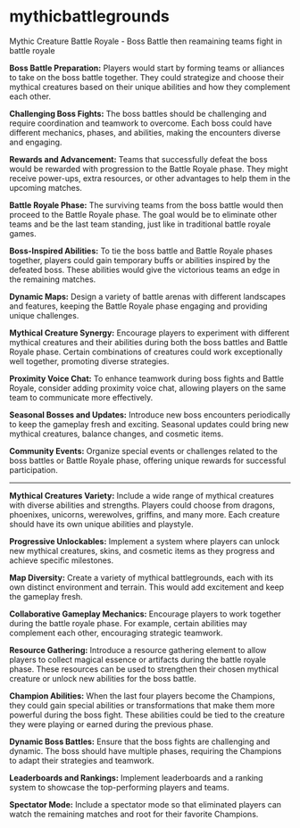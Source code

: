 # mythicbattlegrounds
Mythic Creature Battle Royale - Boss Battle then reamaining teams fight in battle royale 


**Boss Battle Preparation:** Players would start by forming teams or alliances to take on the boss battle together. They could strategize and choose their mythical creatures based on their unique abilities and how they complement each other.

**Challenging Boss Fights:** The boss battles should be challenging and require coordination and teamwork to overcome. Each boss could have different mechanics, phases, and abilities, making the encounters diverse and engaging.

**Rewards and Advancement:** Teams that successfully defeat the boss would be rewarded with progression to the Battle Royale phase. They might receive power-ups, extra resources, or other advantages to help them in the upcoming matches.

**Battle Royale Phase:** The surviving teams from the boss battle would then proceed to the Battle Royale phase. The goal would be to eliminate other teams and be the last team standing, just like in traditional battle royale games.

**Boss-Inspired Abilities:** To tie the boss battle and Battle Royale phases together, players could gain temporary buffs or abilities inspired by the defeated boss. These abilities would give the victorious teams an edge in the remaining matches.

**Dynamic Maps:** Design a variety of battle arenas with different landscapes and features, keeping the Battle Royale phase engaging and providing unique challenges.

**Mythical Creature Synergy:** Encourage players to experiment with different mythical creatures and their abilities during both the boss battles and Battle Royale phase. Certain combinations of creatures could work exceptionally well together, promoting diverse strategies.

**Proximity Voice Chat:** To enhance teamwork during boss fights and Battle Royale, consider adding proximity voice chat, allowing players on the same team to communicate more effectively.

**Seasonal Bosses and Updates:** Introduce new boss encounters periodically to keep the gameplay fresh and exciting. Seasonal updates could bring new mythical creatures, balance changes, and cosmetic items.

**Community Events:** Organize special events or challenges related to the boss battles or Battle Royale phase, offering unique rewards for successful participation.


---
**Mythical Creatures Variety:** Include a wide range of mythical creatures with diverse abilities and strengths. Players could choose from dragons, phoenixes, unicorns, werewolves, griffins, and many more. Each creature should have its own unique abilities and playstyle.

**Progressive Unlockables:** Implement a system where players can unlock new mythical creatures, skins, and cosmetic items as they progress and achieve specific milestones.

**Map Diversity:** Create a variety of mythical battlegrounds, each with its own distinct environment and terrain. This would add excitement and keep the gameplay fresh.

**Collaborative Gameplay Mechanics:** Encourage players to work together during the battle royale phase. For example, certain abilities may complement each other, encouraging strategic teamwork.

**Resource Gathering:** Introduce a resource gathering element to allow players to collect magical essence or artifacts during the battle royale phase. These resources can be used to strengthen their chosen mythical creature or unlock new abilities for the boss battle.

**Champion Abilities:** When the last four players become the Champions, they could gain special abilities or transformations that make them more powerful during the boss fight. These abilities could be tied to the creature they were playing or earned during the previous phase.

**Dynamic Boss Battles:** Ensure that the boss fights are challenging and dynamic. The boss should have multiple phases, requiring the Champions to adapt their strategies and teamwork.

**Leaderboards and Rankings:** Implement leaderboards and a ranking system to showcase the top-performing players and teams.

**Spectator Mode:** Include a spectator mode so that eliminated players can watch the remaining matches and root for their favorite Champions.

